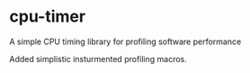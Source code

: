 # cpu-timer

A simple CPU timing library for profiling software performance

Added simplistic insturmented profiling macros.
